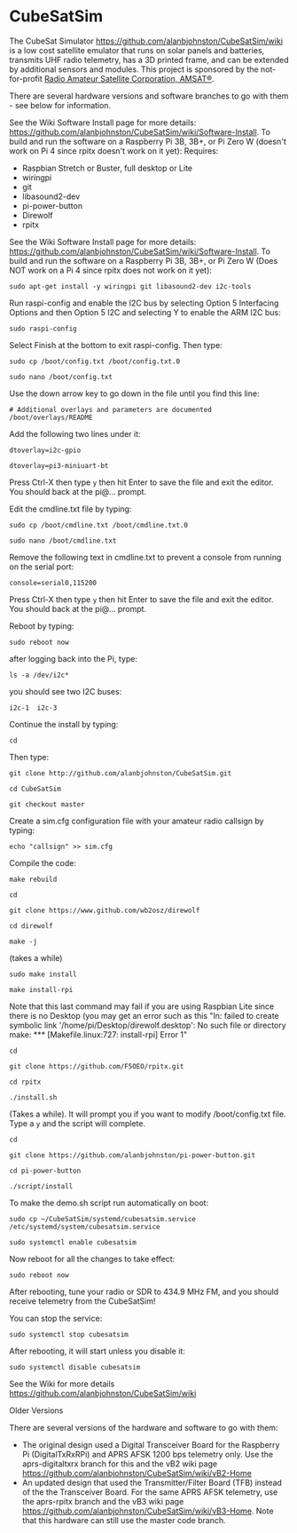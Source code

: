 # CubeSatSim

The CubeSat Simulator https://github.com/alanbjohnston/CubeSatSim/wiki is a low cost satellite emulator that runs on solar panels and batteries, transmits UHF radio telemetry, has a 3D printed frame, and can be extended by additional sensors and modules.  This project is sponsored by the not-for-profit [Radio Amateur Satellite Corporation, AMSAT®](https://amsat.org).

There are several hardware versions and software branches to go with them - see below for information.

See the Wiki Software Install page for more details: https://github.com/alanbjohnston/CubeSatSim/wiki/Software-Install. To build and run the software on a Raspberry Pi 3B, 3B+, or Pi Zero W (doesn't work on Pi 4 since rpitx doesn't work on it yet):
Requires:
- Raspbian Stretch or Buster, full desktop or Lite 
- wiringpi
- git
- libasound2-dev
- pi-power-button
- Direwolf
- rpitx

See the Wiki Software Install page for more details: https://github.com/alanbjohnston/CubeSatSim/wiki/Software-Install. To build and run the software on a Raspberry Pi 3B, 3B+, or Pi Zero W (Does NOT work on a Pi 4 since rpitx does not work on it yet):

`sudo apt-get install -y wiringpi git libasound2-dev i2c-tools`

Run raspi-config and enable the I2C bus by selecting Option 5 Interfacing Options and then Option 5 I2C and selecting Y to enable the ARM I2C bus:

`sudo raspi-config`

Select Finish at the bottom to exit raspi-config. Then type:

`sudo cp /boot/config.txt /boot/config.txt.0`

`sudo nano /boot/config.txt`

Use the down arrow key to go down in the file until you find this line:

`# Additional overlays and parameters are documented /boot/overlays/README `

Add the following two lines under it:

`dtoverlay=i2c-gpio`

`dtoverlay=pi3-miniuart-bt`

Press Ctrl-X then type `y` then hit Enter to save the file and exit the editor. You should back at the pi@... prompt.

Edit the cmdline.txt file by typing:

`sudo cp /boot/cmdline.txt /boot/cmdline.txt.0`

`sudo nano /boot/cmdline.txt`

Remove the following text in cmdline.txt to prevent a console from running on the serial port:

`console=serial0,115200`

Press Ctrl-X then type `y` then hit Enter to save the file and exit the editor. You should back at the pi@... prompt.

Reboot by typing:

`sudo reboot now`

after logging back into the Pi, type:

`ls -a /dev/i2c*`

you should see two I2C buses:

`i2c-1  i2c-3`

Continue the install by typing:

`cd`

Then type:

`git clone http://github.com/alanbjohnston/CubeSatSim.git`

`cd CubeSatSim`

`git checkout master`

Create a sim.cfg configuration file with your amateur radio callsign by typing:
     
`echo "callsign" >> sim.cfg`

Compile the code:

`make rebuild`

`cd`

`git clone https://www.github.com/wb2osz/direwolf`

`cd direwolf`

`make -j`

(takes a while)

`sudo make install`

`make install-rpi`

Note that this last command may fail if you are using Raspbian Lite since there is no Desktop (you may get an error such as this "ln: failed to create symbolic link '/home/pi/Desktop/direwolf.desktop': No such file or directory
make: *** [Makefile.linux:727: install-rpi] Error 1"

`cd`

`git clone https://github.com/F5OEO/rpitx.git`

`cd rpitx`

`./install.sh`

(Takes a while).  It will prompt you if you want to modify /boot/config.txt file.  Type a `y` and the script will complete.

`cd`

`git clone https://github.com/alanbjohnston/pi-power-button.git`

`cd pi-power-button`

`./script/install`

To make the demo.sh script run automatically on boot:

`sudo cp ~/CubeSatSim/systemd/cubesatsim.service /etc/systemd/system/cubesatsim.service`

`sudo systemctl enable cubesatsim`

Now reboot for all the changes to take effect:

`sudo reboot now`

After rebooting, tune your radio or SDR to 434.9 MHz FM, and you should receive telemetry from the CubeSatSim!

You can stop the service: 

`sudo systemctl stop cubesatsim`

After rebooting, it will start unless you disable it:

`sudo systemctl disable cubesatsim`

See the Wiki for more details https://github.com/alanbjohnston/CubeSatSim/wiki

Older Versions

There are several versions of the hardware and software to go with them:

- The original design used a Digital Transceiver Board for the Raspberry Pi (DigitalTxRxRPi) and APRS AFSK 1200 bps telemetry only.  Use the aprs-digitaltxrx branch for this and the vB2 wiki page https://github.com/alanbjohnston/CubeSatSim/wiki/vB2-Home
- An updated design that used the Transmitter/Filter Board (TFB) instead of the the Transceiver Board.  For the same APRS AFSK telemetry, use the aprs-rpitx branch and the vB3 wiki page https://github.com/alanbjohnston/CubeSatSim/wiki/vB3-Home.  Note that this hardware can still use the master code branch.
